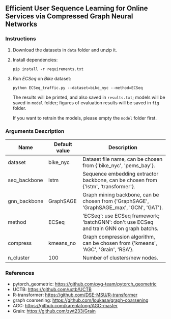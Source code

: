 ## Efficient User Sequence Learning for Online Services via Compressed Graph Neural Networks

### Instructions 

1. Download the datasets in `data` folder and unzip it.

2. Install dependencies:

   ```shell
   pip install -r requirements.txt
   ```


3. Run *ECSeq* on *Bike* dataset:

    ```shell
    python ECSeq_traffic.py --dataset=bike_nyc --method=ECSeq
    ```

    The results will be printed, and also saved in `results.txt`; models will be saved in `model` folder; figures of evaluation results will be saved in `fig` folder.

    If you want to retrain the models, please empty the `model` folder first.

### Arguments Description

| Name         | Default value | Description                                                  |
| ------------ | ------------- | ------------------------------------------------------------ |
| dataset      | bike_nyc      | Dataset file name, can be chosen from {'bike_nyc', 'pems_bay'}. |
| seq_backbone | lstm          | Sequence embedding extractor backbone, can be chosen from {'lstm', 'transformer'}. |
| gnn_backbone | GraphSAGE     | Graph mining backbone, can be chosen from {'GraphSAGE', 'GraphSAGE_max', 'GCN', 'GAT'}. |
| method       | ECSeq         | 'ECSeq': use ECSeq framework; 'batchGNN': don't use ECSeq and train GNN on graph batchs. |
| compress     | kmeans_no     | Graph compression algorithm, can be chosen from {'kmeans', 'AGC', 'Grain', 'RSA'}. |
| n_cluster    | 100           | Number of clusters/new nodes.                                |

### References

- pytorch_geometric: https://github.com/pyg-team/pytorch_geometric
- UCTB: https://github.com/uctb/UCTB
- R-transformer: https://github.com/DSE-MSU/R-transformer
- graph coarsening: https://github.com/loukasa/graph-coarsening
- AGC: https://github.com/karenlatong/AGC-master
- Grain: https://github.com/zwt233/Grain
